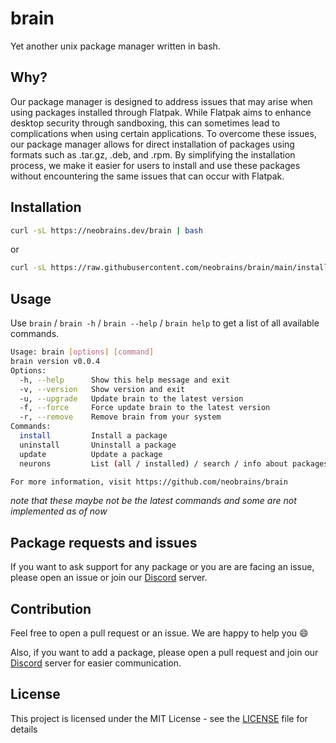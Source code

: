 # brain

Yet another unix package manager written in bash.

## Why?

Our package manager is designed to address issues that may arise when using packages installed through Flatpak. While Flatpak aims to enhance desktop security through sandboxing, this can sometimes lead to complications when using certain applications. To overcome these issues, our package manager allows for direct installation of packages using formats such as .tar.gz, .deb, and .rpm. By simplifying the installation process, we make it easier for users to install and use these packages without encountering the same issues that can occur with Flatpak.

## Installation

```bash
curl -sL https://neobrains.dev/brain | bash
```

or

```bash
curl -sL https://raw.githubusercontent.com/neobrains/brain/main/install.sh | bash
```

## Usage

Use `brain` / `brain -h` / `brain --help` / `brain help` to get a list of all available commands.

```sh
Usage: brain [options] [command]
brain version v0.0.4
Options:
  -h, --help      Show this help message and exit
  -v, --version   Show version and exit
  -u, --upgrade   Update brain to the latest version
  -f, --force     Force update brain to the latest version
  -r, --remove    Remove brain from your system
Commands:
  install         Install a package
  uninstall       Uninstall a package
  update          Update a package
  neurons         List (all / installed) / search / info about packages

For more information, visit https://github.com/neobrains/brain
```

_note that these maybe not be the latest commands and some are not implemented as of now_

## Package requests and issues
If you want to ask support for any package or you are are facing an issue, please open an issue or join our [Discord](https://discord.gg/xEEpJvE9py) server.

## Contribution

Feel free to open a pull request or an issue. We are happy to help you :smile:

Also, if you want to add a package, please open a pull request and join our [Discord](https://discord.gg/xEEpJvE9py) server for easier communication.

## License

This project is licensed under the MIT License - see the [LICENSE](LICENSE) file for details
